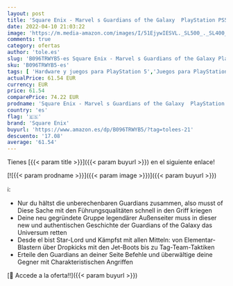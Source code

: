 ```yaml
---
layout: post
title: 'Square Enix - Marvel s Guardians of the Galaxy  PlayStation PS5 '
date: 2022-04-10 21:03:22
image: 'https://m.media-amazon.com/images/I/51EjywIESVL._SL500_._SL400_.jpg'
comments: true
category: ofertas
author: 'tole.es'
slug: 'B096TRWYB5-es Square Enix - Marvel s Guardians of the Galaxy PlayStation...'
sku: 'B096TRWYB5-es'
tags: [ 'Hardware y juegos para PlayStation 5','Juegos para PlayStation 5','Libros','Videojuegos','playstation','ps5','square enix', ]
actualPrice: 61.54 EUR
currency: EUR
price: 61.54
comparePrice: 74.22 EUR
prodname: 'Square Enix - Marvel s Guardians of the Galaxy  PlayStation PS5 '
country: 'es'
flag: '🇪🇸'
brand: 'Square Enix'
buyurl: 'https://www.amazon.es/dp/B096TRWYB5/?tag=tolees-21'
descuento: '17.08'
average: '61.54'
---
```


Tienes [{{< param title >}}]({{< param buyurl >}}) en el siguiente enlace!

[![{{< param prodname >}}]({{< param image >}})]({{< param buyurl >}})

ℹ️:

- Nur du hältst die unberechenbaren Guardians zusammen, also musst of Diese Sache mit den Führungsqualitäten schnell in den Griff kriegen
- Deine neu gegründete Gruppe legendärer Außenseiter muss in dieser new und authentischen Geschichte der Guardians of the Galaxy das Universum retten
- Desde el bist Star-Lord und Kämpfst mit allen Mitteln: von Elementar-Blastern über Dropkicks mit den Jet-Boots bis zu Tag-Team-Taktiken
- Erteile den Guardians an deiner Seite Befehle und überwältige deine Gegner mit Charakteristischen Angriffen

[🛒 Accede a la oferta!!]({{< param buyurl >}})
